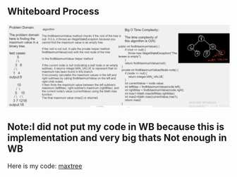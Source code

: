 ## Whiteboard Process
![Alt Text](./assets/maxtree.PNG)
## Note:I did not put my code in WB because this is implementation and very big thats Not enough in WB
Here is my code:
[ maxtree  ](./app/src/)